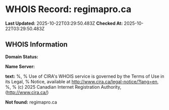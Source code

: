 # WHOIS Record: regimapro.ca

**Last Updated:** 2025-10-22T03:29:50.483Z
**Checked At:** 2025-10-22T03:29:50.483Z

## WHOIS Information

**Domain Status:** 

**Name Server:** 

**text:** %, % Use of CIRA's WHOIS service is governed by the Terms of Use in its Legal, % Notice, available at http://www.cira.ca/legal-notice/?lang=en, %, % (c) 2025 Canadian Internet Registration Authority, (http://www.cira.ca/)

**Not found:** regimapro.ca

